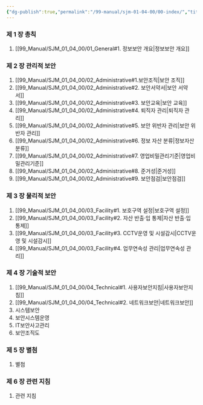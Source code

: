 ```yaml
---
{"dg-publish":true,"permalink":"/99-manual/sjm-01-04-00/00-index/","title":"목차","tags":["정보보안관리규정","보안"],"noteIcon":"","created":"","updated":""}
---
```


### 제 1 장 총칙

1. [[99_Manual/SJM_01_04_00/01_General#1. 정보보안 개요\|정보보안 개요]] 

### 제 2 장 관리적 보안

1.  [[99_Manual/SJM_01_04_00/02_Administrative#1.보안조직\|보안 조직]]
2. [[99_Manual/SJM_01_04_00/02_Administrative#2. 보안서약서\|보안 서약서]]
3. [[99_Manual/SJM_01_04_00/02_Administrative#3. 보안교육\|보안 교육]]
4. [[99_Manual/SJM_01_04_00/02_Administrative#4. 퇴직자 관리\|퇴직자 관리]]
5. [[99_Manual/SJM_01_04_00/02_Administrative#5. 보안 위반자 관리\|보안 위반자 관리]]
6. [[99_Manual/SJM_01_04_00/02_Administrative#6. 정보 자산 분류\|정보자산 분류]]
7. [[99_Manual/SJM_01_04_00/02_Administrative#7. 영업비밀관리기준\|영업비밀관리기준]]
8. [[99_Manual/SJM_01_04_00/02_Administrative#8. 준거성\|준거성]]
9. [[99_Manual/SJM_01_04_00/02_Administrative#9. 보안점검\|보안점검]]

### 제 3 장 물리적 보안

1. [[99_Manual/SJM_01_04_00/03_Facility#1. 보호구역 설정\|보호구역 설정]]
2. [[99_Manual/SJM_01_04_00/03_Facility#2. 자산 반출·입 통제\|자산 반출·입 통제]]
3. [[99_Manual/SJM_01_04_00/03_Facility#3. CCTV운영 및 시설감시\|CCTV운영 및 시설감시]] 
4. [[99_Manual/SJM_01_04_00/03_Facility#4. 업무연속성 관리\|업무연속성 관리]]

### 제 4 장 기술적 보안

1. [[99_Manual/SJM_01_04_00/04_Technical#1. 사용자보안지침\|사용자보안지침]] 
2. [[99_Manual/SJM_01_04_00/04_Technical#2. 네트워크보안\|네트워크보안]]
3. 시스템보안
4. 보안시스템운영
5. IT보안사고관리
6. 보안조직도

### 제 5 장 별첨

1. 별첨

### 제 6 장 관련 지침

1. 관련 지침